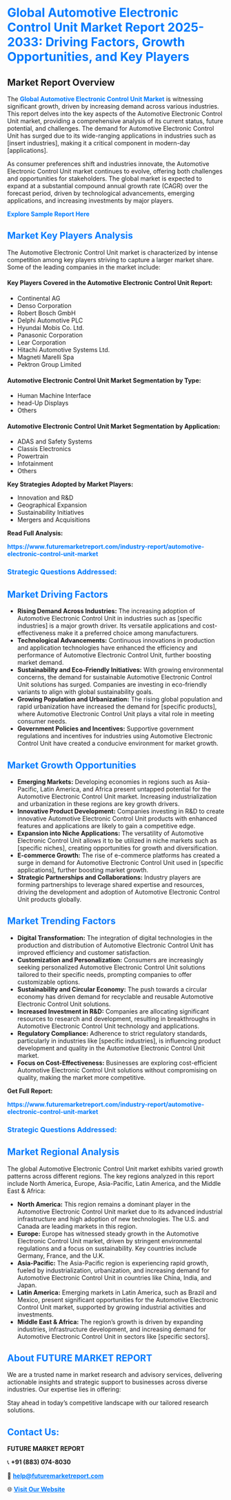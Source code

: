 <h1 style="color: #007BFF;">Global Automotive Electronic Control Unit Market Report 2025-2033: Driving Factors, Growth Opportunities, and Key Players</h1>

<section id="overview">
<h2>Market Report Overview</h2>
<p>The <a href="https://www.futuremarketreport.com/industry-report/automotive-electronic-control-unit-market" style="color: #007BFF; text-decoration: none;"><strong>Global Automotive Electronic Control Unit Market</strong></a> is witnessing significant growth, driven by increasing demand across various industries. This report delves into the key aspects of the Automotive Electronic Control Unit market, providing a comprehensive analysis of its current status, future potential, and challenges. The demand for Automotive Electronic Control Unit has surged due to its wide-ranging applications in industries such as [insert industries], making it a critical component in modern-day [applications].</p>
<p>As consumer preferences shift and industries innovate, the Automotive Electronic Control Unit market continues to evolve, offering both challenges and opportunities for stakeholders. The global market is expected to expand at a substantial compound annual growth rate (CAGR) over the forecast period, driven by technological advancements, emerging applications, and increasing investments by major players.</p>
</section>

<section id="overview">
<p><a href="https://www.futuremarketreport.com/request-sample/reportId=56199" style="color: #007BFF; text-decoration: none;"><strong>Explore Sample Report Here</strong></a></p>
</section>

<section id="key-players">
<h2 style="color: #007BFF;">Market Key Players Analysis</h2>
<p>The Automotive Electronic Control Unit market is characterized by intense competition among key players striving to capture a larger market share. Some of the leading companies in the market include:</p>
<h4>Key Players Covered in the Automotive Electronic Control Unit Report:</h4>
<ul><li>Continental AG</li><li>Denso Corporation</li><li>Robert Bosch GmbH</li><li>Delphi Automotive PLC</li><li>Hyundai Mobis Co. Ltd.</li><li>Panasonic Corporation</li><li>Lear Corporation</li><li>Hitachi Automotive Systems Ltd.</li><li>Magneti Marelli Spa</li><li>Pektron Group Limited</li></ul>
<h4>Automotive Electronic Control Unit Market Segmentation by Type:</h4>
<ul><li>Human Machine Interface</li><li>head-Up Displays</li><li>Others</li></ul>

<h4>Automotive Electronic Control Unit Market Segmentation by Application:</h4>
<ul><li>ADAS and Safety Systems</li><li>Classis Electronics</li><li>Powertrain</li><li>Infotainment</li><li>Others</li></ul>
<p><strong>Key Strategies Adopted by Market Players:</strong></p>
<ul>
<li>Innovation and R&D</li>
<li>Geographical Expansion</li>
<li>Sustainability Initiatives</li>
<li>Mergers and Acquisitions</li>
</ul>
</section>

<section>
<p><strong>Read Full Analysis: </strong></p><a href="https://www.futuremarketreport.com/industry-report/automotive-electronic-control-unit-market" style="color: #007BFF; text-decoration: none;"><strong>https://www.futuremarketreport.com/industry-report/automotive-electronic-control-unit-market</strong></a>
<h3 style="color: #007BFF;">Strategic Questions Addressed:</h3>
</section>

<section id="driving-factors">
<h2 style="color: #007BFF;">Market Driving Factors</h2>
<ul>
<li><strong>Rising Demand Across Industries:</strong> The increasing adoption of Automotive Electronic Control Unit in industries such as [specific industries] is a major growth driver. Its versatile applications and cost-effectiveness make it a preferred choice among manufacturers.</li>
<li><strong>Technological Advancements:</strong> Continuous innovations in production and application technologies have enhanced the efficiency and performance of Automotive Electronic Control Unit, further boosting market demand.</li>
<li><strong>Sustainability and Eco-Friendly Initiatives:</strong> With growing environmental concerns, the demand for sustainable Automotive Electronic Control Unit solutions has surged. Companies are investing in eco-friendly variants to align with global sustainability goals.</li>
<li><strong>Growing Population and Urbanization:</strong> The rising global population and rapid urbanization have increased the demand for [specific products], where Automotive Electronic Control Unit plays a vital role in meeting consumer needs.</li>
<li><strong>Government Policies and Incentives:</strong> Supportive government regulations and incentives for industries using Automotive Electronic Control Unit have created a conducive environment for market growth.</li>
</ul>
</section>

<section id="growth-opportunities">
<h2 style="color: #007BFF;">Market Growth Opportunities</h2>
<ul>
<li><strong>Emerging Markets:</strong> Developing economies in regions such as Asia-Pacific, Latin America, and Africa present untapped potential for the Automotive Electronic Control Unit market. Increasing industrialization and urbanization in these regions are key growth drivers.</li>
<li><strong>Innovative Product Development:</strong> Companies investing in R&D to create innovative Automotive Electronic Control Unit products with enhanced features and applications are likely to gain a competitive edge.</li>
<li><strong>Expansion into Niche Applications:</strong> The versatility of Automotive Electronic Control Unit allows it to be utilized in niche markets such as [specific niches], creating opportunities for growth and diversification.</li>
<li><strong>E-commerce Growth:</strong> The rise of e-commerce platforms has created a surge in demand for Automotive Electronic Control Unit used in [specific applications], further boosting market growth.</li>
<li><strong>Strategic Partnerships and Collaborations:</strong> Industry players are forming partnerships to leverage shared expertise and resources, driving the development and adoption of Automotive Electronic Control Unit products globally.</li>
</ul>
</section>

<section id="trending-factors">
<h2 style="color: #007BFF;">Market Trending Factors</h2>
<ul>
<li><strong>Digital Transformation:</strong> The integration of digital technologies in the production and distribution of Automotive Electronic Control Unit has improved efficiency and customer satisfaction.</li>
<li><strong>Customization and Personalization:</strong> Consumers are increasingly seeking personalized Automotive Electronic Control Unit solutions tailored to their specific needs, prompting companies to offer customizable options.</li>
<li><strong>Sustainability and Circular Economy:</strong> The push towards a circular economy has driven demand for recyclable and reusable Automotive Electronic Control Unit solutions.</li>
<li><strong>Increased Investment in R&D:</strong> Companies are allocating significant resources to research and development, resulting in breakthroughs in Automotive Electronic Control Unit technology and applications.</li>
<li><strong>Regulatory Compliance:</strong> Adherence to strict regulatory standards, particularly in industries like [specific industries], is influencing product development and quality in the Automotive Electronic Control Unit market.</li>
<li><strong>Focus on Cost-Effectiveness:</strong> Businesses are exploring cost-efficient Automotive Electronic Control Unit solutions without compromising on quality, making the market more competitive.</li>
</ul>
</section>

<section>
<p><strong>Get Full Report: </strong></p><a href="https://www.futuremarketreport.com/industry-report/automotive-electronic-control-unit-market" style="color: #007BFF; text-decoration: none;"><strong>https://www.futuremarketreport.com/industry-report/automotive-electronic-control-unit-market</strong></a>
<h3 style="color: #007BFF;">Strategic Questions Addressed:</h3>
</section>


<section id="regional-analysis">
<h2 style="color: #007BFF;">Market Regional Analysis</h2>
<p>The global Automotive Electronic Control Unit market exhibits varied growth patterns across different regions. The key regions analyzed in this report include North America, Europe, Asia-Pacific, Latin America, and the Middle East & Africa:</p>
<ul>
<li><strong>North America:</strong> This region remains a dominant player in the Automotive Electronic Control Unit market due to its advanced industrial infrastructure and high adoption of new technologies. The U.S. and Canada are leading markets in this region.</li>
<li><strong>Europe:</strong> Europe has witnessed steady growth in the Automotive Electronic Control Unit market, driven by stringent environmental regulations and a focus on sustainability. Key countries include Germany, France, and the U.K.</li>
<li><strong>Asia-Pacific:</strong> The Asia-Pacific region is experiencing rapid growth, fueled by industrialization, urbanization, and increasing demand for Automotive Electronic Control Unit in countries like China, India, and Japan.</li>
<li><strong>Latin America:</strong> Emerging markets in Latin America, such as Brazil and Mexico, present significant opportunities for the Automotive Electronic Control Unit market, supported by growing industrial activities and investments.</li>
<li><strong>Middle East & Africa:</strong> The region’s growth is driven by expanding industries, infrastructure development, and increasing demand for Automotive Electronic Control Unit in sectors like [specific sectors].</li>
</ul>
</section>

<footer>
<h2 style="color: #007BFF;">About FUTURE MARKET REPORT</h2>
<p>We are a trusted name in market research and advisory services, delivering actionable insights and strategic support to businesses across diverse industries. Our expertise lies in offering:</p>

<p>Stay ahead in today’s competitive landscape with our tailored research solutions.</p>

<h2 style="color: #007BFF;">Contact Us:</h2>
<p><strong>FUTURE MARKET REPORT</strong></p>
<p>📞 <strong>+91 (883) 074-8030</strong></p>
<p>📧 <strong><a href="mailto:help@futuremarketreport.com" style="color: #007BFF;">help@futuremarketreport.com</a></strong></p>
<p>🌐 <strong><a href="https://www.futuremarketreport.com/" style="color: #007BFF;">Visit Our Website</a></strong></p>
</footer>